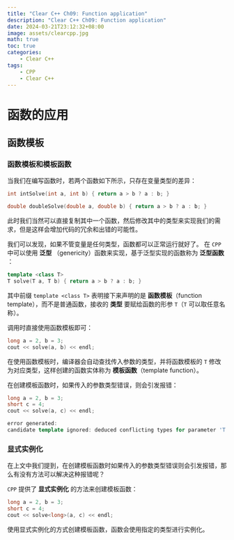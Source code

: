 ```yaml
---
title: "Clear C++ Ch09: Function application"
description: "Clear C++ Ch09: Function application"
date: 2024-03-21T23:12:32+08:00
image: assets/clearcpp.jpg
math: true
toc: true
categories:
    - Clear C++
tags:
    - CPP
    - Clear C++
---
```


# 函数的应用

## 函数模板

### 函数模板和模板函数

当我们在编写函数时，若两个函数如下所示，只存在变量类型的差异：

```cpp
int intSolve(int a, int b) { return a > b ? a : b; }

double doubleSolve(double a, double b) { return a > b ? a : b; }
```

此时我们当然可以直接复制其中一个函数，然后修改其中的类型来实现我们的需求，但是这样会增加代码的冗余和出错的可能性。

我们可以发现，如果不管变量是任何类型，函数都可以正常运行就好了。
在 `CPP` 中可以使用 **泛型** （genericity）函数来实现，基于泛型实现的函数称为 **泛型函数** ：

```cpp
template <class T>
T solve(T a, T b) { return a > b ? a : b; }
```

其中前缀 `template <class T>` 表明接下来声明的是 **函数模板**（function template），而不是普通函数，接收的 **类型** 要赋给函数的形参 `T`（`T` 可以取任意名称）。

调用时直接使用函数模板即可：

```cpp
long a = 2, b = 3;
cout << solve(a, b) << endl;
```

在使用函数模板时，编译器会自动查找传入参数的类型，并将函数模板的 `T` 修改为对应类型，这样创建的函数实体称为 **模板函数**（template function）。

在创建模板函数时，如果传入的参数类型错误，则会引发报错：

```cpp
long a = 2, b = 3;
short c = 4;
cout << solve(a, c) << endl;

error generated: 
candidate template ignored: deduced conflicting types for parameter 'T' ('long' vs. 'short')
```

### 显式实例化

在上文中我们提到，在创建模板函数时如果传入的参数类型错误则会引发报错，那么有没有方法可以解决这种报错呢？

`CPP` 提供了 **显式实例化** 的方法来创建模板函数：

```cpp
long a = 2, b = 3;
short c = 4;
cout << solve<long>(a, c) << endl;
```

使用显式实例化的方式创建模板函数，函数会使用指定的类型进行实例化。

